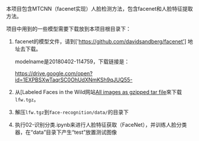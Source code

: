 本项目包含MTCNN（facenet实现）人脸检测方法，包含facenet和人脸特征提取方法。

项目中用到的一些模型需要下载放到本项目根目录下：

1. facenet的模型文件，请到['https://github.com/davidsandberg/facenet'] 地址去下载。

   modelname是20180402-114759，下载链接是：

   https://drive.google.com/open?id=1EXPBSXwTaqrSC0OhUdXNmKSh9qJUQ55-

2. 从[Labeled Faces in the Wild网站[All images as gzipped tar file](http://vis-www.cs.umass.edu/lfw/lfw.tgz)來下载`lfw.tgz`。

3. 解压`lfw.tgz`到`face-recognition/data/`的目录下
4. 执行02-识别分类.ipynb来进行人脸特征获取（FaceNet），并训练人脸分类器，在“data”目录下产生“test”放置测试图像

